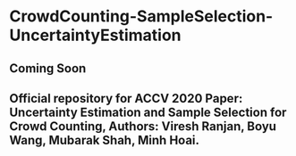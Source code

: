 # CrowdCounting-SampleSelection-UncertaintyEstimation
## Coming Soon
## Official repository for ACCV 2020 Paper: Uncertainty Estimation and Sample Selection for Crowd Counting, Authors: Viresh Ranjan, Boyu Wang, Mubarak Shah, Minh Hoai.
